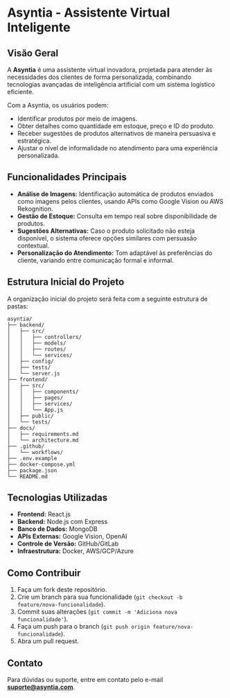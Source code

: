 # Asyntia - Assistente Virtual Inteligente

## Visão Geral
A **Asyntia** é uma assistente virtual inovadora, projetada para atender às necessidades dos clientes de forma personalizada, combinando tecnologias avançadas de inteligência artificial com um sistema logístico eficiente. 

Com a Asyntia, os usuários podem:
- Identificar produtos por meio de imagens.
- Obter detalhes como quantidade em estoque, preço e ID do produto.
- Receber sugestões de produtos alternativos de maneira persuasiva e estratégica.
- Ajustar o nível de informalidade no atendimento para uma experiência personalizada.

## Funcionalidades Principais
- **Análise de Imagens:** Identificação automática de produtos enviados como imagens pelos clientes, usando APIs como Google Vision ou AWS Rekognition.
- **Gestão de Estoque:** Consulta em tempo real sobre disponibilidade de produtos.
- **Sugestões Alternativas:** Caso o produto solicitado não esteja disponível, o sistema oferece opções similares com persuasão contextual.
- **Personalização do Atendimento:** Tom adaptável às preferências do cliente, variando entre comunicação formal e informal.

## Estrutura Inicial do Projeto
A organização inicial do projeto será feita com a seguinte estrutura de pastas:
```
asyntia/
├── backend/
│   ├── src/
│   │   ├── controllers/
│   │   ├── models/
│   │   ├── routes/
│   │   └── services/
│   ├── config/
│   ├── tests/
│   └── server.js
├── frontend/
│   ├── src/
│   │   ├── components/
│   │   ├── pages/
│   │   ├── services/
│   │   └── App.js
│   ├── public/
│   └── tests/
├── docs/
│   ├── requirements.md
│   └── architecture.md
├── .github/
│   └── workflows/
├── .env.example
├── docker-compose.yml
├── package.json
└── README.md
```

## Tecnologias Utilizadas
- **Frontend:** React.js
- **Backend:** Node.js com Express
- **Banco de Dados:** MongoDB
- **APIs Externas:** Google Vision, OpenAI
- **Controle de Versão:** GitHub/GitLab
- **Infraestrutura:** Docker, AWS/GCP/Azure

## Como Contribuir
1. Faça um fork deste repositório.
2. Crie um branch para sua funcionalidade (`git checkout -b feature/nova-funcionalidade`).
3. Commit suas alterações (`git commit -m 'Adiciona nova funcionalidade'`).
4. Faça um push para o branch (`git push origin feature/nova-funcionalidade`).
5. Abra um pull request.

## Contato
Para dúvidas ou suporte, entre em contato pelo e-mail **suporte@asyntia.com**.
